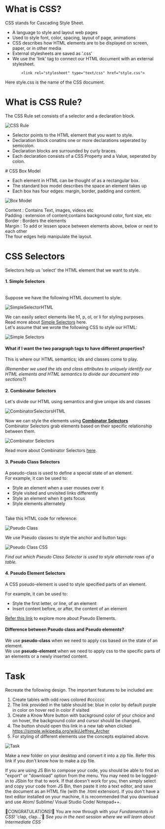 # What is CSS?
CSS stands for Cascading Style Sheet.
<ul>
        <li>A language to style and layout web pages</li>
        <li> Used to style font, color, spacing, layout of page, animations</li>
        <li>CSS describes how HTML elements are to be displayed on screen, paper, or in other media</li>
        <li>External stylesheets are saved as '.css'</li>
        <li>We use the 'link' tag to connect our HTML document with an external stylesheet.<br>

        <link rel="stylesheet" type="text/css" href="style.css">
</li>
</ul>
Here style.css is the name of the CSS document.

# What is CSS Rule?
The CSS Rule set consists of a selector and a declaration block.<br>

 ![CSS Rule](/images/CSSRule.PNG)
<ul>
        <li>Selector points to the HTML element that you want to style.</li>
        <li>Declaration block conatins one or more declarations seperated by semicolon.</li>
        <li>Declaration blocks are surrounded by curly braces.</li>
        <li>Each declaration consists of a CSS Property and a Value, seperated by colon.</li>
</ul>
# CSS Box Model 
<br>
<ul>
        <li> Each element in HTML can be thought of as a rectangular box.</li>
        <li> The standard box model describes the space an element takes up</li>
        <li> Each box has four edges: margin, border, padding and content.</li>
</ul>

![Box Model](/images/BoxModel.PNG)

Content : Contains Text, images, videos etc <br>
Padding : extension of content;contains background color, font size, etc <br>
Border  : Borders the elements <br>
Margin  : To add or lessen space between elements above, below or next to each other <br>
The four edges help manipulate the layout.

# CSS Selectors

Selectors help us 'select' the HTML element that we want to style.

#### 1. Simple Selectors

<br>Suppose we have the following HTML document to style:

![SimpleSelectorHTML](/images/html_SimpleSelector.PNG)

We can easily select elements like h1, p, ol, or li for styling purposes.
<br>Read more about <a href="https://www.w3schools.com/css/css_selectors.asp">Simple Selectors</a> here.
<br>
Let's assume that we wrote the following CSS to style our HTML:<br>
        
![Simple Selectors](/images/CSS_SimpleSelector.PNG)

#### What if I want the two paragraph tags to have different properties? <br>
This is where our HTML semantics; ids and classes come to play.<br>

<em>(Remember we used the ids and class attributes to uniquely identify our HTML elements and HTML semantics to divide our document into sections?)</em>

#### 2. Combinator Selectors

Let's divide our HTML using semantics and give unique ids and classes<br>

![CombinatorSelectorsHTML](/images/html_CombinatorSelector.PNG)

Now we can style the elements using <a href="https://www.w3schools.com/css/css_combinators.asp"><strong>Combinator Selectors</strong></a>
<br>
Combinator Selectors grab elements based on their specific relationship between them.<br>

![Combinator Selectors](/images/CSS_CombinatorSelector.PNG)

Read more about Combinator Selectors <a href="https://www.w3schools.com/css/css_combinators.asp">here</a>.

#### 3. Pseudo Class Selectors

A pseudo-class is used to define a special state of an element.
<br>
For example, it can be used to:
<ul>
<li>Style an element when a user mouses over it</li>
<li>Style visited and unvisited links differently</li>
<li>Style an element when it gets focus</li>
<li>Style elements alternately</li>
</ul>
<br>
Take this HTML code for reference:<br>

![Pseudo Class](/images/PseudoClass.PNG)

We use Pseudo classes to style the anchor and button tags:<br>

![Pseudo Class CSS](/images/CSS_PseudoClass.PNG)

<em>Find out which Pseudo Class Selector is used to style alternate rows of a table.</em>

#### 4. Pseudo Element Selectors

A CSS pseudo-element is used to style specified parts of an element.<br>

For example, it can be used to:
<ul>
<li>Style the first letter, or line, of an element</li>
<li>Insert content before, or after, the content of an element</li>
</ul>

<a href="https://www.w3schools.com/css/css_pseudo_elements.asp">Refer this link</a> to explore more about Pseudo Elements.

#### Difference between Pseudo class and Pseudo elements?
We use <strong>pseudo-class</strong> when we need to apply css based on the state of an element.
<br>
We use <strong>pseudo-element</strong> when we need to apply css to the specific parts of an elements or a newly inserted content.

# Task 
Recreate the following design. The important features to be included are:
1. Create tables with odd rows colored  #cccccc 
2. The link provided in the table should be:
    blue in color by default
    purple in color on hover 
    red in color if visited
3. Create a Know More button with background color of your choice and on hover, the background color and cursor should be changed.
4. The button should open this link in a new tab when clicked https://simple.wikipedia.org/wiki/Jeffrey_Archer
5. For styling of different elements use the concepts explained above.

![Task](/images/Task_.jpeg)

Make a new folder on your desktop and convert it into a zip file. Refer this link if you don't know how to make a zip file.

If you are using JS Bin to compose your code, you should be able to find an "export" or "download" option from the menu. You may need to be logged-in to JSbin for that to work. If that doesn't work for you, then simply select and copy your code from JS Bin, then paste it into a text editor, and save the document as an HTML file (with the .html extension). If you don't have a text editor installed on your machine, it is recommended that you download and use Atom/ Sublime/ Visual Studio Code/ Notepad++.

🎊CONGRATULATIONS!🎊 You are now through with your <em>Fundamentals in CSS!</em> 'clap, clap...'👏
<em>See you in the next session where we will learn about Intermediate CSS</em>
